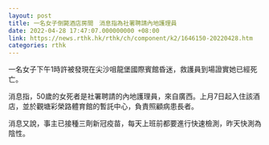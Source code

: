 ```yaml
---
layout: post
title: 一名女子倒斃酒店房間　消息指為社署聘請內地護理員
date: 2022-04-28 17:47:07.000000000 +08:00
link: https://news.rthk.hk/rthk/ch/component/k2/1646150-20220428.htm
categories: rthk
---
```


一名女子下午1時許被發現在尖沙咀龍堡國際賓館昏迷，救護員到場證實她已經死亡。

消息指，50歲的女死者是社署聘請的內地護理員，來自廣西。上月7日起入住該酒店，並於觀塘彩榮路體育館的暫託中心，負責照顧病患長者。

消息又說，事主已接種三劑新冠疫苗，每天上班前都要進行快速檢測，昨天快測為陰性。
